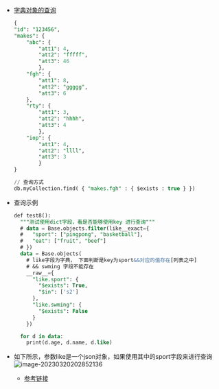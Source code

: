 - [字典对象的查询](https://stackoverflow.com/questions/39018389/mongodb-find-key-on-nested-object-key-json)

  ```sql
  {
  "id": "123456",
  "makes": {
      "abc": {
          "att1": 4,
          "att2": "fffff",
          "att3": 46
          },
      "fgh": {
          "att1": 8,
          "att2": "ggggg",
          "att3": 6
      },
      "rty": {
          "att1": 3,
          "att2": "hhhh",
          "att3": 4
          },
      "iop": {
          "att1": 4,
          "att2": "llll",
          "att3": 3
          }
  }
  
  // 查询方式
  db.myCollection.find( { "makes.fgh" : { $exists : true } })
  
  ```

- 查询示例

  ```sql
  def test8():
    """测试使用dict字段，看是否能够使用key 进行查询"""
    # data = Base.objects.filter(like__exact={
    #   "sport": ["pingpong", "basketball"],
    #   "eat": ["fruit", "beef"]
    # })
    data = Base.objects(
      # like字段为字典， 下面判断是key为sport&&对应的值存在[列表之中]
      # && swming 字段不能存在
      __raw__={
        "like.sport": {
          "$exists": True,
          "$in": ['s2']
        },
        "like.swming": {
          "$exists": False
        }
      })
  
    for d in data:
      print(d.age, d.name, d.like)
  ```

  

- 如下所示，参数like是一个json对象，如果使用其中的sport字段来进行查询![image-20230320202852136](https://yrecord.oss-cn-hangzhou.aliyuncs.com/picture/202303202028668.png)
  - [参考链接](https://stackoverflow.com/questions/27472325/finding-json-objects-in-mongodb)